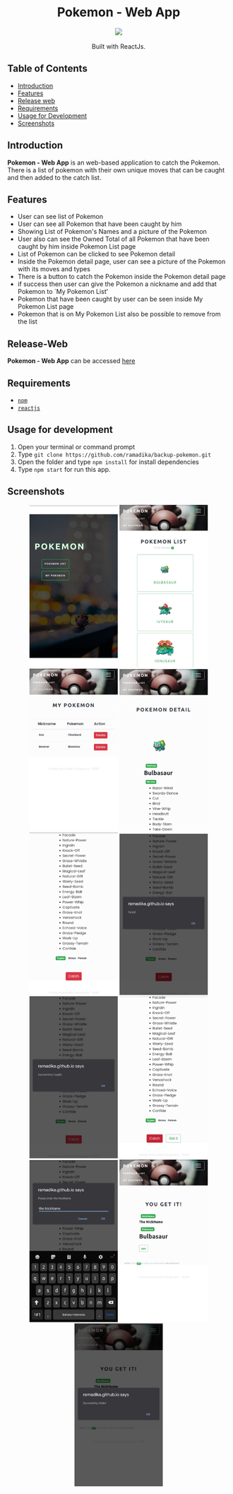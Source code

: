 <h1 align="center">Pokemon - Web App</h1>
<p align="center">
  <img width="250" src="https://cdn4.iconfinder.com/data/icons/logos-3/600/React.js_logo-512.png"/>
</p>
<p align="center">
  Built with ReactJs.
</p>

## Table of Contents

- [Introduction](#introduction)
- [Features](#features)
- [Release web](#release-web)
- [Requirements](#requirements)
- [Usage for Development](#usage-for-development)
- [Screenshots](#screenshots)

## Introduction
<b>Pokemon - Web App</b> is an web-based application to catch the Pokemon. There is a list of pokemon with their own unique moves that can be caught and then added to the catch list.

## Features
* User can see list of Pokemon
* User can see all Pokemon that have been caught by him
* Showing List of Pokemon's Names and a picture of the Pokemon
* User also can see the Owned Total of all Pokemon that have been caught by him inside Pokemon List page
* List of Pokemon can be clicked to see Pokemon detail
* Inside the Pokemon detail page, user can see a picture of the Pokemon with its moves and types
* There is a button to catch the Pokemon inside the Pokemon detail page
* if success then user can give the Pokemon a nickname and add that Pokemon to `My Pokemon List’
* Pokemon that have been caught by user can be seen inside My Pokemon List page
* Pokemon that is on My Pokemon List also be possible to remove from the list

## Release-Web
**Pokemon - Web App** can be accessed [here](https://ramadika.github.io/backup-pokemon/#/)

## Requirements
* [`npm`](https://www.npmjs.com/get-npm)
* [`reactjs`](https://reactjs.org/docs/getting-started.html)

## Usage for development
1. Open your terminal or command prompt
2. Type `git clone https://github.com/ramadika/backup-pokemon.git`
3. Open the folder and type `npm install` for install dependencies
4. Type `npm start` for run this app.

## Screenshots
<div align="center">
    <img width="200" src="./src/app-screenshots/Home.png">
    <img width="200" src="./src/app-screenshots/Pokemon List.png">
    <img width="200" src="./src/app-screenshots/My Pokemon.png">
    <img width="200" src="./src/app-screenshots/Pokemon Detail - 1.png">
    <img width="200" src="./src/app-screenshots/Pokemon Detail - 2.png">
    <img width="200" src="./src/app-screenshots/Failed.png">
    <img width="200" src="./src/app-screenshots/Succesfully Caught.png">
    <img width="200" src="./src/app-screenshots/Get It.png">
    <img width="200" src="./src/app-screenshots/Enter Nickname.png">
    <img width="200" src="./src/app-screenshots/Get the Pokemon.png">
    <img width="200" src="./src/app-screenshots/Successfully Added.png">
</div>

